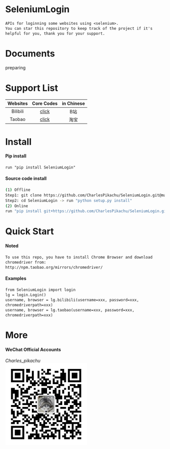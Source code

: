 # SeleniumLogin
```
APIs for loginning some websites using <selenium>.
You can star this repository to keep track of the project if it's helpful for you, thank you for your support.
```

# Documents
preparing

# Support List
|  Websites        | Core Codes                                      |  in Chinese    |
|  :----:          | :----:                                          |  :----:        |
|  Bilibili        | [click](./SeleniumLogin/core/bilibili.py)       |  B站           |
|  Taobao          | [click](./SeleniumLogin/core/taobao.py)         |  淘宝          |

# Install
#### Pip install
```
run "pip install SeleniumLogin"
```
#### Source code install
```sh
(1) Offline
Step1: git clone https://github.com/CharlesPikachu/SeleniumLogin.git@master
Step2: cd SeleniumLogin -> run "python setup.py install"
(2) Online
run "pip install git+https://github.com/CharlesPikachu/SeleniumLogin.git@master"
```

# Quick Start
#### Noted
```
To use this repo, you have to install Chrome Browser and download chromedriver from:
http://npm.taobao.org/mirrors/chromedriver/
```
#### Examples
```
from SeleniumLogin import login
lg = login.Login()
username, browser = lg.bilibili(username=xxx, password=xxx, chromedriverpath=xxx)
username, browser = lg.taobao(username=xxx, password=xxx, chromedriverpath=xxx)
```

# More
#### WeChat Official Accounts
*Charles_pikachu*  
![img](pikachu.jpg)